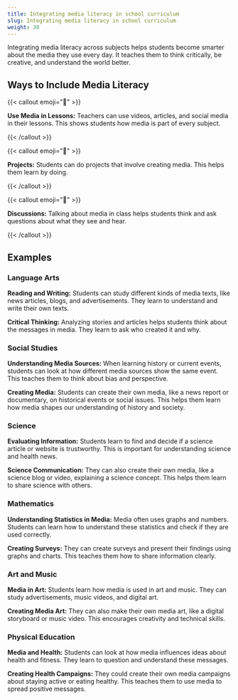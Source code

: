 ```yaml
---
title: Integrating media literacy in school curriculum
slug: Integrating media literacy in school curriculum
weight: 30
---
```


Integrating media literacy across subjects helps students become smarter about the media they use every day. It teaches them to think critically, be creative, and understand the world better.

## Ways to Include Media Literacy

{{< callout emoji="🎥" >}}

**Use Media in Lessons:** Teachers can use videos, articles, and social media in their lessons. This shows students how media is part of every subject.

{{< /callout >}}


{{< callout emoji="🎨" >}}

**Projects:** Students can do projects that involve creating media. This helps them learn by doing.

{{< /callout >}}

{{< callout emoji="💬" >}}

**Discussions:** Talking about media in class helps students think and ask questions about what they see and hear.

{{< /callout >}}

## Examples

### Language Arts

**Reading and Writing:** Students can study different kinds of media texts, like news articles, blogs, and advertisements. They learn to understand and write their own texts.

**Critical Thinking:** Analyzing stories and articles helps students think about the messages in media. They learn to ask who created it and why.

### Social Studies

**Understanding Media Sources:** When learning history or current events, students can look at how different media sources show the same event. This teaches them to think about bias and perspective.

**Creating Media:** Students can create their own media, like a news report or documentary, on historical events or social issues. This helps them learn how media shapes our understanding of history and society.

### Science

**Evaluating Information:** Students learn to find and decide if a science article or website is trustworthy. This is important for understanding science and health news.

**Science Communication:** They can also create their own media, like a science blog or video, explaining a science concept. This helps them learn to share science with others.

### Mathematics

**Understanding Statistics in Media:** Media often uses graphs and numbers. Students can learn how to understand these statistics and check if they are used correctly.

**Creating Surveys:** They can create surveys and present their findings using graphs and charts. This teaches them how to share information clearly.

### Art and Music

**Media in Art:** Students learn how media is used in art and music. They can study advertisements, music videos, and digital art.

**Creating Media Art:** They can also make their own media art, like a digital storyboard or music video. This encourages creativity and technical skills.

### Physical Education

**Media and Health:** Students can look at how media influences ideas about health and fitness. They learn to question and understand these messages.

**Creating Health Campaigns:** They could create their own media campaigns about staying active or eating healthy. This teaches them to use media to spread positive messages.

